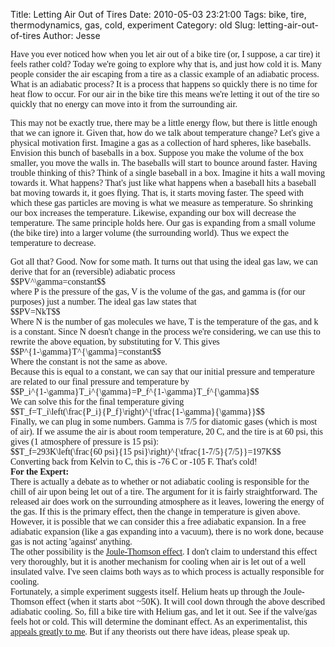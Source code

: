 Title: Letting Air Out of Tires
Date: 2010-05-03 23:21:00
Tags: bike, tire, thermodynamics, gas, cold, experiment
Category: old
Slug: letting-air-out-of-tires
Author: Jesse

<span class="Apple-style-span" style="font-family: Georgia, 'Times New Roman', serif;">Have you ever noticed how when you let air out of a bike tire (or, I suppose, a car tire) it feels rather cold?  Today we're going to explore why that is, and just how cold it is.  Many people consider the air escaping from a tire as a classic example of an adiabatic process.  What is an adiabatic process?  It is a process that happens so quickly there is no time for heat flow to occur.  For our air in the bike tire this means we're letting it out of the tire so quickly that no energy can move into it from the surrounding air.</span>

<a name='more'></a>
<span class="Apple-style-span" style="font-family: Georgia, 'Times New Roman', serif;">This may not be exactly true, there may be a little energy flow, but there is little enough that we can ignore it.  Given that, how do we talk about temperature change?  Let's give a physical motivation first.  Imagine a gas as a collection of hard spheres, like baseballs.  Envision this bunch of baseballs in a box.  Suppose you make the volume of the box smaller, you move the walls in.  The baseballs will start to bounce around faster.  Having trouble thinking of this?  Think of a single baseball in a box.  Imagine it hits a wall moving towards it.  What happens?  That's just like what happens when a baseball hits a baseball bat moving towards it, it goes flying.  That is, it starts moving faster.  The speed with which these gas particles are moving is what we measure as temperature.  So shrinking our box increases the temperature.  Likewise, expanding our box will decrease the temperature.  The same principle holds here.  Our gas is expanding from a small volume (the bike tire) into a larger volume (the surrounding world).  Thus we expect the temperature to decrease.</span>
<div><span class="Apple-style-span" style="font-family: Georgia, 'Times New Roman', serif;">
</span></div><div><span class="Apple-style-span" style="font-family: Georgia, 'Times New Roman', serif;">Got all that?  Good.  Now for some math.  It turns out that using the ideal gas law, we can derive that for an (reversible) adiabatic process</span></div><div><span class="Apple-style-span" style="font-family: Georgia, 'Times New Roman', serif;">$$PV^\gamma=constant$$</span></div><div><span class="Apple-style-span" style="font-family: Georgia, 'Times New Roman', serif;">where P is the pressure of the gas, V is the volume of the gas, and gamma is (for our purposes) just a number.  The ideal gas law states that</span></div><div><span class="Apple-style-span" style="font-family: Georgia, 'Times New Roman', serif;">$$PV=NkT$$</span></div><div><span class="Apple-style-span" style="font-family: Georgia, 'Times New Roman', serif;">Where N is the number of gas molecules we have, T is the temperature of the gas, and k is a constant.  Since N doesn't change in the process we're considering, we can use this to rewrite the above equation, by substituting for V.  This gives</span></div><div><span class="Apple-style-span" style="font-family: Georgia, 'Times New Roman', serif;">$$P^{1-\gamma}T^{\gamma}=constant$$</span></div><div><span class="Apple-style-span" style="font-family: Georgia, 'Times New Roman', serif;">Where the constant is not the same as above.</span></div><div><span class="Apple-style-span" style="font-family: Georgia, 'Times New Roman', serif;">
</span></div><div><span class="Apple-style-span" style="font-family: Georgia, 'Times New Roman', serif;">Because this is equal to a constant, we can say that our initial pressure and temperature are related to our final pressure and temperature by</span></div><div><span class="Apple-style-span" style="font-family: Georgia, 'Times New Roman', serif;">$$P_i^{1-\gamma}T_i^{\gamma}=P_f^{1-\gamma}T_f^{\gamma}$$</span></div><div><span class="Apple-style-span" style="font-family: Georgia, 'Times New Roman', serif;">We can solve this for the final temperature giving</span></div><div><span class="Apple-style-span" style="font-family: Georgia, 'Times New Roman', serif;">$$T_f=T_i\left(\frac{P_i}{P_f}\right)^{\tfrac{1-\gamma}{\gamma}}$$</span></div><div><span class="Apple-style-span" style="font-family: Georgia, 'Times New Roman', serif;">Finally, we can plug in some numbers.  Gamma is 7/5 for diatomic gases (which is most of air).  If we assume the air is about room temperature, 20 C, and the tire is at 60 psi, this gives (1 atmosphere of pressure is 15 psi):</span></div><div><span class="Apple-style-span" style="font-family: Georgia, 'Times New Roman', serif;">$$T_f=293K\left(\frac{60 psi}{15 psi}\right)^{\tfrac{1-7/5}{7/5}}=197K$$</span></div><div><span class="Apple-style-span" style="font-family: Georgia, 'Times New Roman', serif;">Converting back from Kelvin to C, this is -76 C or -105 F.  That's cold!</span></div><div><span class="Apple-style-span" style="font-family: Georgia, 'Times New Roman', serif;">
</span></div><div><span class="Apple-style-span" style="font-family: Georgia, 'Times New Roman', serif;">
</span></div><div><span class="Apple-style-span" style="font-family: Georgia, 'Times New Roman', serif;"><b>For the Expert:</b></span></div><div><span class="Apple-style-span" style="font-family: Georgia, 'Times New Roman', serif;">There is actually a debate as to whether or not adiabatic cooling is responsible for the chill of air upon being let out of a tire.  The argument for it is fairly straightforward.  The released air does work on the surrounding atmosphere as it leaves, lowering the energy of the gas.  If this is the primary effect, then the change in temperature is given above.  However, it is possible that we can consider this a free adiabatic expansion.  In a free adiabatic expansion (like a gas expanding into a vacuum), there is no work done, because gas is not acting 'against' anything.</span></div><div><span class="Apple-style-span" style="font-family: Georgia, 'Times New Roman', serif;">
</span></div><div><span class="Apple-style-span" style="font-family: Georgia, 'Times New Roman', serif;">The other possibility is the <a href="http://en.wikipedia.org/wiki/Joule%E2%80%93Thomson_effect">Joule-Thomson effect</a>.  I don't claim to understand this effect very thoroughly, but it is another mechanism for cooling when air is let out of a well insulated valve.  I've seen claims both ways as to which process is actually responsible for cooling.</span></div><div><span class="Apple-style-span" style="font-family: Georgia, 'Times New Roman', serif;">
</span></div><div><span class="Apple-style-span" style="font-family: Georgia, 'Times New Roman', serif;">Fortunately, a simple experiment suggests itself.  Helium heats up through the Joule-Thomson effect (when it starts abot ~50K).  It will cool down through the above described adiabatic cooling.  So, fill a bike tire with Helium gas, and let it out.  See if the valve/gas feels hot or cold.  This will determine the dominant effect.  As an experimentalist, this <a href="http://www.brightlywound.com/?comic=42">appeals greatly to me</a>.  But if any theorists out there have ideas, please speak up.</span></div>
